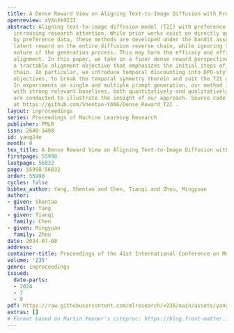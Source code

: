 ```yaml
---
title: A Dense Reward View on Aligning Text-to-Image Diffusion with Preference
openreview: xVXnXk9I3I
abstract: Aligning text-to-image diffusion model (T2I) with preference has been gaining
  increasing research attention. While prior works exist on directly optimizing T2I
  by preference data, these methods are developed under the bandit assumption of a
  latent reward on the entire diffusion reverse chain, while ignoring the sequential
  nature of the generation process. This may harm the efficacy and efficiency of preference
  alignment. In this paper, we take on a finer dense reward perspective and derive
  a tractable alignment objective that emphasizes the initial steps of the T2I reverse
  chain. In particular, we introduce temporal discounting into DPO-style explicit-reward-free
  objectives, to break the temporal symmetry therein and suit the T2I generation hierarchy.
  In experiments on single and multiple prompt generation, our method is competitive
  with strong relevant baselines, both quantitatively and qualitatively. Further investigations
  are conducted to illustrate the insight of our approach. Source code is available
  at https://github.com/Shentao-YANG/Dense_Reward_T2I .
layout: inproceedings
series: Proceedings of Machine Learning Research
publisher: PMLR
issn: 2640-3498
id: yang24e
month: 0
tex_title: A Dense Reward View on Aligning Text-to-Image Diffusion with Preference
firstpage: 55998
lastpage: 56032
page: 55998-56032
order: 55998
cycles: false
bibtex_author: Yang, Shentao and Chen, Tianqi and Zhou, Mingyuan
author:
- given: Shentao
  family: Yang
- given: Tianqi
  family: Chen
- given: Mingyuan
  family: Zhou
date: 2024-07-08
address:
container-title: Proceedings of the 41st International Conference on Machine Learning
volume: '235'
genre: inproceedings
issued:
  date-parts:
  - 2024
  - 7
  - 8
pdf: https://raw.githubusercontent.com/mlresearch/v235/main/assets/yang24e/yang24e.pdf
extras: []
# Format based on Martin Fenner's citeproc: https://blog.front-matter.io/posts/citeproc-yaml-for-bibliographies/
---
```


